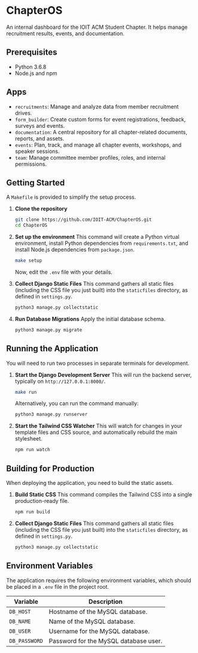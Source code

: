 # ChapterOS

An internal dashboard for the IOIT ACM Student Chapter. It helps manage recruitment results, events, and documentation.

## Prerequisites

- Python 3.6.8
- Node.js and npm

## Apps

-   `recruitments`: Manage and analyze data from member recruitment drives.
-   `form_builder`: Create custom forms for event registrations, feedback, surveys and events.
-   `documentation`: A central repository for all chapter-related documents, reports, and assets.
-   `events`: Plan, track, and manage all chapter events, workshops, and speaker sessions.
-   `team`: Manage committee member profiles, roles, and internal permissions.

## Getting Started

A `Makefile` is provided to simplify the setup process.

1.  **Clone the repository**

    ```bash
    git clone https://github.com/IOIT-ACM/ChapterOS.git
    cd ChapterOS
    ```

2.  **Set up the environment**
    This command will create a Python virtual environment, install Python dependencies from `requirements.txt`, and install Node.js dependencies from `package.json`.

    ```bash
    make setup
    ```

    Now, edit the `.env` file with your details.

2.  **Collect Django Static Files**
    This command gathers all static files (including the CSS file you just built) into the `staticfiles` directory, as defined in `settings.py`.
    ```bash
    python3 manage.py collectstatic
    ```

4.  **Run Database Migrations**
    Apply the initial database schema.
    ```bash
    python3 manage.py migrate
    ```

## Running the Application

You will need to run two processes in separate terminals for development.

1.  **Start the Django Development Server**
    This will run the backend server, typically on `http://127.0.0.1:8000/`.

    ```bash
    make run
    ```

    Alternatively, you can run the command manually:

    ```bash
    python3 manage.py runserver
    ```

2.  **Start the Tailwind CSS Watcher**
    This will watch for changes in your template files and CSS source, and automatically rebuild the main stylesheet.
    ```bash
    npm run watch
    ```

## Building for Production

When deploying the application, you need to build the static assets.

1.  **Build Static CSS**
    This command compiles the Tailwind CSS into a single production-ready file.

    ```bash
    npm run build
    ```

2.  **Collect Django Static Files**
    This command gathers all static files (including the CSS file you just built) into the `staticfiles` directory, as defined in `settings.py`.
    ```bash
    python3 manage.py collectstatic
    ```

## Environment Variables

The application requires the following environment variables, which should be placed in a `.env` file in the project root.

| Variable      | Description                           |
| ------------- | ------------------------------------- |
| `DB_HOST`     | Hostname of the MySQL database.       |
| `DB_NAME`     | Name of the MySQL database.           |
| `DB_USER`     | Username for the MySQL database.      |
| `DB_PASSWORD` | Password for the MySQL database user. |
